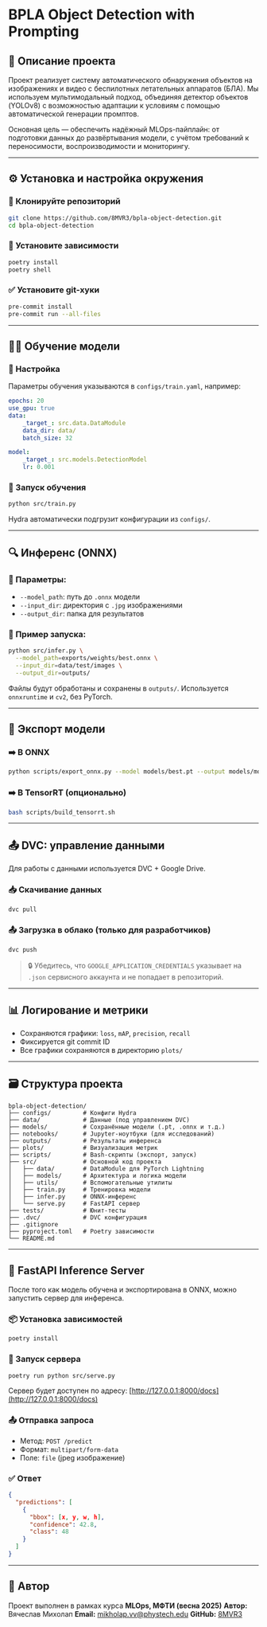 # BPLA Object Detection with Prompting

## 📌 Описание проекта

Проект реализует систему автоматического обнаружения объектов на изображениях и видео с беспилотных летательных аппаратов (БЛА). Мы используем мультимодальный подход, объединяя детектор объектов (YOLOv8) с возможностью адаптации к условиям с помощью автоматической генерации промптов.

Основная цель — обеспечить надёжный MLOps-пайплайн: от подготовки данных до развёртывания модели, с учётом требований к переносимости, воспроизводимости и мониторингу.

---

## ⚙️ Установка и настройка окружения

### 📁 Клонируйте репозиторий

```bash
git clone https://github.com/8MVR3/bpla-object-detection.git
cd bpla-object-detection
```

### 🐍 Установите зависимости

```bash
poetry install
poetry shell
```

### ✅ Установите git-хуки

```bash
pre-commit install
pre-commit run --all-files
```

---

## 🏋️‍♂️ Обучение модели

### 🔧 Настройка

Параметры обучения указываются в `configs/train.yaml`, например:

```yaml
epochs: 20
use_gpu: true
data:
    _target_: src.data.DataModule
    data_dir: data/
    batch_size: 32

model:
    _target_: src.models.DetectionModel
    lr: 0.001
```

### 🚀 Запуск обучения

```bash
python src/train.py
```

Hydra автоматически подгрузит конфигурации из `configs/`.

---

## 🔍 Инференс (ONNX)

### 🔧 Параметры:

-   `--model_path`: путь до `.onnx` модели
-   `--input_dir`: директория с `.jpg` изображениями
-   `--output_dir`: папка для результатов

### 🚀 Пример запуска:

```bash
python src/infer.py \
  --model_path=exports/weights/best.onnx \
  --input_dir=data/test/images \
  --output_dir=outputs/
```

Файлы будут обработаны и сохранены в `outputs/`. Используется `onnxruntime` и `cv2`, без PyTorch.

---

## 🧠 Экспорт модели

### ➡️ В ONNX

```bash
python scripts/export_onnx.py --model models/best.pt --output models/model.onnx
```

### ➡️ В TensorRT (опционально)

```bash
bash scripts/build_tensorrt.sh
```

---

## 📤 DVC: управление данными

Для работы с данными используется DVC + Google Drive.

### 📥 Скачивание данных

```bash
dvc pull
```

### 📤 Загрузка в облако (только для разработчиков)

```bash
dvc push
```

> 🔒 Убедитесь, что `GOOGLE_APPLICATION_CREDENTIALS` указывает на `.json` сервисного аккаунта и не попадает в репозиторий.

---

## 📊 Логирование и метрики

-   Сохраняются графики: `loss`, `mAP`, `precision`, `recall`
-   Фиксируется git commit ID
-   Все графики сохраняются в директорию `plots/`

---

## 🗃 Структура проекта

```
bpla-object-detection/
├── configs/         # Конфиги Hydra
├── data/            # Данные (под управлением DVC)
├── models/          # Сохранённые модели (.pt, .onnx и т.д.)
├── notebooks/       # Jupyter-ноутбуки (для исследований)
├── outputs/         # Результаты инференса
├── plots/           # Визуализация метрик
├── scripts/         # Bash-скрипты (экспорт, запуск)
├── src/             # Основной код проекта
│   ├── data/        # DataModule для PyTorch Lightning
│   ├── models/      # Архитектура и логика модели
│   ├── utils/       # Вспомогательные утилиты
│   ├── train.py     # Тренировка модели
│   ├── infer.py     # ONNX-инференс
│   └── serve.py     # FastAPI сервер
├── tests/           # Юнит-тесты
├── .dvc/            # DVC конфигурация
├── .gitignore
├── pyproject.toml   # Poetry зависимости
└── README.md
```

---

## 🚀 FastAPI Inference Server

После того как модель обучена и экспортирована в ONNX, можно запустить сервер для инференса.

### 📦 Установка зависимостей

```bash
poetry install
```

### 🚀 Запуск сервера

```bash
poetry run python src/serve.py
```

Сервер будет доступен по адресу: [http://127.0.0.1:8000/docs](http://127.0.0.1:8000/docs)

### 📤 Отправка запроса

-   Метод: `POST /predict`
-   Формат: `multipart/form-data`
-   Поле: `file` (jpeg изображение)

### ✅ Ответ

```json
{
  "predictions": [
    {
      "bbox": [x, y, w, h],
      "confidence": 42.8,
      "class": 48
    }
  ]
}
```

---

## 👤 Автор

Проект выполнен в рамках курса **MLOps, МФТИ (весна 2025)**
**Автор:** Вячеслав Михолап
**Email:** [mikholap.vv@phystech.edu](mailto:mikholap.vv@phystech.edu)
**GitHub:** [8MVR3](https://github.com/8MVR3)

